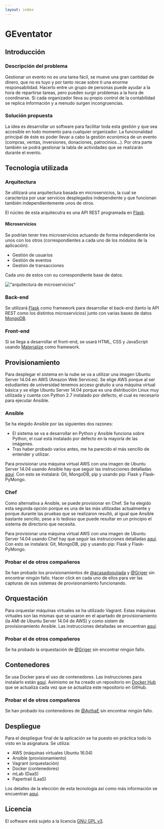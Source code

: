 ```yaml
---
layout: index
---
```


# GEventator

## Introducción

### Descripción del problema

Gestionar un evento no es una tarea fácil, se mueve una gran cantidad de dinero, que no es tuyo y por tanto recae sobre ti una enorme responsabilidad. Hacerlo entre un grupo de personas puede ayudar a la hora de repartirse tareas, pero pueden surgir problemas a la hora de coordinarse. Si cada organizador lleva su propio control de la contabilidad se replica información y a menudo surgen incongruencias.

### Solución propuesta

La idea es desarrollar un software para facilitar toda esta gestión y que sea accesible en todo momento para cualquier organizador. La funcionalidad principal de éste es poder llevar a cabo la gestión económica de un evento (compras, ventas, inversiones, donaciones, patrocinios...). Por otra parte también se podrá gestionar la tabla de actividades que se realizarán durante el evento.

## Tecnología utilizada

### Arquitectura

Se utilizará una arquitectura basada en microservicios, la cual se caracteriza por usar servicios desplegados independiente y que funcionan también independientemente unos de otros.

El núcleo de esta arquitecutra es una API REST programada en [Flask](http://flask.pocoo.org/).

#### Microservicios

Se podrían tener tres microservicios actuando de forma independiente los unos con los otros (correspondientes a cada uno de los módulos de la aplicación):

- Gestión de usuarios
- Gestión de eventos
- Gestión de transacciones

Cada uno de estos con su correspondiente base de datos.

!["arquitectura de microservicios"](https://github.com/fblupi/GEventator/raw/gh-pages/img/microservicios.png)

### Back-end

Se utilizará [Flask](http://flask.pocoo.org/) como framework para desarrollar el back-end (tanto la API REST como los distintos microservicios) junto con varias bases de datos [MongoDB](https://www.mongodb.com/).

### Front-end

Si se llega a desarrollar el front-end, se usará HTML, CSS y JavaScript usando [Materialize](http://materializecss.com/) como framework.

## Provisionamiento

Para desplegar el sistema en la nube se va a utilizar una imagen Ubuntu Server 14.04 en AWS (Amazon Web Services). Se elige AWS porque al ser estudiantes de universidad tenemos acceso gratuito a una máquina virtual básica y se elige Ubuntu Server 14.04 porque es una distribución Linux muy utilizada y cuenta con Python 2.7 instalado por defecto, el cual es necesario para ejecutar Ansible.

### Ansible

Se ha elegido Ansible por las siguientes dos razones:

- El sistema se va a desarrollar en Python y Ansible funciona sobre Python, el cual está instalado por defecto en la mayoría de las imágenes.
- Tras haber probado varios antes, me ha parecido el más sencillo de entender y utilizar.

Para provisionar una máquina virtual AWS con una imagen de Ubuntu Server 14.04 usando Ansible hay que seguir las instrucciones detalladas [aquí](provision#ansible). Con esto se instalará: Git, MongoDB, pip y usando pip: Flask y Flask-PyMongo.

### Chef

Como alternativa a Ansible, se puede provisionar en Chef. Se ha elegido esta segunda opción porque es una de las más utilizadas actualmente y porque durante las pruebas que se realizaron resultó, al igual que Ansible bastante sencillo, pese a lo tedioso que puede resultar en un principio el sistema de directorio que necesita.

Para provisionar una máquina virtual AWS con una imagen de Ubuntu Server 14.04 usando Chef hay que seguir las instrucciones detalladas [aquí](provision#chef). Con esto se instalará: Git, MongoDB, pip y usando pip: Flask y Flask-PyMongo.

### Probar el de otros compañeros

Se han probado los provisionamientos de [@acasadoquijada](provision-otros#acasadoquijada) y [@Griger](provision-otros#griger) sin encontrar ningún fallo. Hacer click en cada uno de ellos para ver las capturas de sus sistemas de provisionamiento funcionando.

## Orquestación

Para orquestar máquinas virtuales se ha utilizado Vagrant. Estas máquinas virtuales son las mismas que se usaron en el apartado de provisionamiento (la AMI de Ubuntu Server 14.04 de AWS) y como sistem de provisionamiento Ansible. Las instrucciones detalladas se encuentran [aquí](orquestacion).

### Probar el de otros compañeros

Se ha probado la orquestación de [@Griger](orquestacion-otros) sin encontrar ningún fallo.

## Contenedores

Se usa Docker para el uso de contenedores. Las instrucciones para instalarlo están [aquí](contenedores.md). Asímismo se ha creado un repositorio en [Docker Hub](https://hub.docker.com/r/fblupi/geventator/) que se actualiza cada vez que se actualiza este repositorio en GitHub.

### Probar el de otros compañeros

Se han probado los contenedores de [@AythaE](contenedores-otros) sin encontrar ningún fallo.

## Despliegue

Para el despliegue final de la aplicación se ha puesto en práctica todo lo visto en la asignatura. Se utiliza:

- AWS (máquinas virtuales Ubuntu 16.04)
- Ansible (provisionamiento)
- Vagrant (orquestación)
- Docker (contenedores)
- mLab (DaaS)
- Papertrail (LaaS)

Los detalles de la elección de esta tecnología así como más información se encuentran [aquí](despliegue.md).

## Licencia

El software está sujeto a la licencia [GNU GPL v3](https://github.com/fblupi/master_informatica-CC/blob/master/LICENSE).
